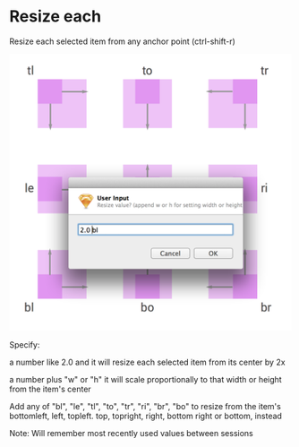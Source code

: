 # Resize each
Resize each selected item from any anchor point (ctrl-shift-r)

![](assets/gb_resize_each.png)

Specify:

a number like 2.0 and it will resize each selected item from its center by 2x

a number plus "w" or "h" it will scale proportionally to that width or height from the item's center


Add any of "bl", "le", "tl", "to", "tr", "ri", "br", "bo"  to resize from the item's bottomleft, left, topleft. top, topright, right, bottom right or bottom, instead

Note: Will remember most recently used values between sessions
